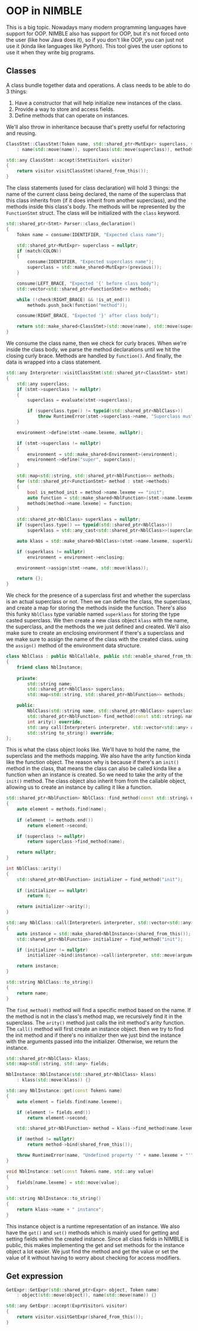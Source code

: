 # OOP in NIMBLE

This is a big topic. Nowadays many modern programming languages have support for OOP. NIMBLE also has support for OOP, but it's not forced onto the user (like how Java does it), so if you don't like OOP, you can just not use it (kinda like languages like Python). This tool gives the user options to use it when they write big programs.

## Classes

A class bundle together data and operations. A class needs to be able to do 3 things:
1. Have a constructor that will help initialize new instances of the class.
2. Provide a way to store and access fields.
3. Define methods that can operate on instances.

We'll also throw in inheritance because that's pretty useful for refactoring and reusing.

```cpp
ClassStmt::ClassStmt(Token name, std::shared_ptr<MutExpr> superclass, std::vector<std::shared_ptr<FunctionStmt>> methods)
    : name(std::move(name)), superclass(std::move(superclass)), methods(std::move(methods)) {}

std::any ClassStmt::accept(StmtVisitor& visitor)
{
    return visitor.visitClassStmt(shared_from_this());
}
```

The class statements (used for class declaration) will hold 3 things: the name of the current class being declared, the name of the superclass that this class inherits from (if it does inherit from another superclass), and the methods inside this class's body. The methods will be represented by the `FunctionStmt` struct. The class will be initialized with the `class` keyword.

```cpp
std::shared_ptr<Stmt> Parser::class_declaration()
{
    Token name = consume(IDENTIFIER, "Expected class name");

    std::shared_ptr<MutExpr> superclass = nullptr;
    if (match(COLON))
    {
        consume(IDENTIFIER, "Expected superclass name");
        superclass = std::make_shared<MutExpr>(previous());
    }

    consume(LEFT_BRACE, "Expected '{' before class body");
    std::vector<std::shared_ptr<FunctionStmt>> methods;

    while (!check(RIGHT_BRACE) && !is_at_end())
        methods.push_back(function("method"));

    consume(RIGHT_BRACE, "Expected '}' after class body");

    return std::make_shared<ClassStmt>(std::move(name), std::move(superclass), std::move(methods));
}
```

We consume the class name, then we check for curly braces. When we're inside the class body, we parse the method declarations until we hit the closing curly brace. Methods are handled by `function()`. And finally, the data is wrapped into a class statement. 

```cpp
std::any Interpreter::visitClassStmt(std::shared_ptr<ClassStmt> stmt)
{
    std::any superclass;
    if (stmt->superclass != nullptr)
    {
        superclass = evaluate(stmt->superclass);

        if (superclass.type() != typeid(std::shared_ptr<NblClass>))
            throw RuntimeError(stmt->superclass->name, "Superclass must be a class");
    }

    environment->define(stmt->name.lexeme, nullptr);

    if (stmt->superclass != nullptr)
    {
        environment = std::make_shared<Environment>(environment);
        environment->define("super", superclass);
    }

    std::map<std::string, std::shared_ptr<NblFunction>> methods;
    for (std::shared_ptr<FunctionStmt> method : stmt->methods)
    {
        bool is_method_init = method->name.lexeme == "init";
        auto function = std::make_shared<NblFunction>(stmt->name.lexeme, method->fn, environment, is_method_init);
        methods[method->name.lexeme] = function;
    }

    std::shared_ptr<NblClass> superklass = nullptr;
    if (superclass.type() == typeid(std::shared_ptr<NblClass>))
        superklass = std::any_cast<std::shared_ptr<NblClass>>(superclass);

    auto klass = std::make_shared<NblClass>(stmt->name.lexeme, superklass, methods);

    if (superklass != nullptr)
        environment = environment->enclosing;

    environment->assign(stmt->name, std::move(klass));

    return {};
}
```

We check for the presence of a superclass first and whether the superclass is an actual superclass or not. Then we can define the class, the superclass, and create a map for storing the methods inside the function. There's also this funky `NblClass` type variable named `superklass` for storing the type casted superclass. We then create a new class object `klass` with the name, the superclass, and the methods the we just defined and created. We'll also make sure to create an enclosing environment if there's a superclass and we make sure to assign the name of the class with the created class. using the `assign()` method of the environment data structure.

```cpp
class NblClass : public NblCallable, public std::enable_shared_from_this<NblClass>
{
    friend class NblInstance;
    
    private:
        std::string name;
        std::shared_ptr<NblClass> superclass;
        std::map<std::string, std::shared_ptr<NblFunction>> methods;

    public:
        NblClass(std::string name, std::shared_ptr<NblClass> superclass, std::map<std::string, std::shared_ptr<NblFunction>> methods);
        std::shared_ptr<NblFunction> find_method(const std::string& name);
        int arity() override;
        std::any call(Interpreter& interpreter, std::vector<std::any> arguments) override;
        std::string to_string() override;
};
```

This is what the class object looks like. We'll have to hold the name, the superclass and the methods mapping. We also have the arity function kinda like the function object. The reason why is because if there's an `init()` method in the class, that means the class can also be called kinda like a function when an instance is created. So we need to take the arity of the `init()` method. The class object also inherit from from the callable object, allowing us to create an instance by calling it like a function.

```cpp
std::shared_ptr<NblFunction> NblClass::find_method(const std::string& name)
{
    auto element = methods.find(name);
    
    if (element != methods.end())
        return element->second;

    if (superclass != nullptr)
        return superclass->find_method(name);

    return nullptr;
}

int NblClass::arity()
{
    std::shared_ptr<NblFunction> initializer = find_method("init");
    
    if (initializer == nullptr)
        return 0;

    return initializer->arity();
}

std::any NblClass::call(Interpreter& interpreter, std::vector<std::any> arguments)
{
    auto instance = std::make_shared<NblInstance>(shared_from_this());
    std::shared_ptr<NblFunction> initializer = find_method("init");

    if (initializer != nullptr)
        initializer->bind(instance)->call(interpreter, std::move(arguments));

    return instance;
}

std::string NblClass::to_string()
{
    return name;
}
```

The `find_method()` method will find a specific method based on the name. If the method is not in the class's method map, we recursively find it in the superclass. The `arity()` method just calls the init method's arity function. The `call()` method will first create an instance object. then we try to find the init method and if there's no initializer then we just bind the instance with the arguments passed into the initializer. Otherwise, we return the instance.

```cpp
std::shared_ptr<NblClass> klass;
std::map<std::string, std::any> fields;

NblInstance::NblInstance(std::shared_ptr<NblClass> klass)
    : klass(std::move(klass)) {}

std::any NblInstance::get(const Token& name)
{
    auto element = fields.find(name.lexeme);

    if (element != fields.end())
        return element->second;

    std::shared_ptr<NblFunction> method = klass->find_method(name.lexeme);

    if (method != nullptr)
        return method->bind(shared_from_this());

    throw RuntimeError(name, "Undefined property '" + name.lexeme + "'");
}

void NblInstance::set(const Token& name, std::any value)
{
    fields[name.lexeme] = std::move(value);
}

std::string NblInstance::to_string()
{
    return klass->name + " instance";
}
```

This instance object is a runtime representation of an instance. We also have the `get()` and `set()` methods which is mainly used for getting and setting fields within the created instance. Since all class fields in NIMBLE is public, this makes implementing the get and set methods for the instance object a lot easier. We just find the method and get the value or set the value of it without having to worry about checking for access modifiers.

## Get expression

```cpp
GetExpr::GetExpr(std::shared_ptr<Expr> object, Token name)
    : object(std::move(object)), name(std::move(name)) {}

std::any GetExpr::accept(ExprVisitor& visitor)
{
    return visitor.visitGetExpr(shared_from_this());
}
```
